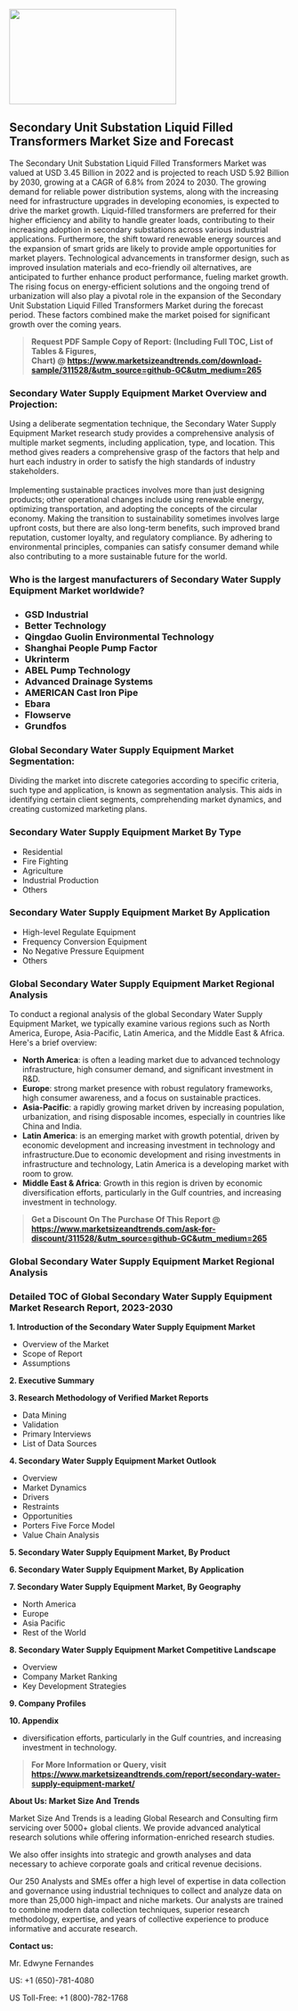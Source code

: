 <p><img class="alignnone size-medium wp-image-20088" src="https://ffe5etoiles.com/wp-content/uploads/2024/12/MST1-300x171.png" alt="" width="300" height="171" /></p><h2>Secondary Unit Substation Liquid Filled Transformers Market Size and Forecast</h2><p>The Secondary Unit Substation Liquid Filled Transformers Market was valued at USD 3.45 Billion in 2022 and is projected to reach USD 5.92 Billion by 2030, growing at a CAGR of 6.8% from 2024 to 2030. The growing demand for reliable power distribution systems, along with the increasing need for infrastructure upgrades in developing economies, is expected to drive the market growth. Liquid-filled transformers are preferred for their higher efficiency and ability to handle greater loads, contributing to their increasing adoption in secondary substations across various industrial applications. Furthermore, the shift toward renewable energy sources and the expansion of smart grids are likely to provide ample opportunities for market players. Technological advancements in transformer design, such as improved insulation materials and eco-friendly oil alternatives, are anticipated to further enhance product performance, fueling market growth. The rising focus on energy-efficient solutions and the ongoing trend of urbanization will also play a pivotal role in the expansion of the Secondary Unit Substation Liquid Filled Transformers Market during the forecast period. These factors combined make the market poised for significant growth over the coming years.</p></p><blockquote id="" class=""><strong>Request PDF Sample Copy of Report: (Including Full TOC, List of Tables &amp; Figures, Chart)&nbsp;@&nbsp;<strong><a href="https://www.marketsizeandtrends.com/download-sample/311528/&utm_source=github-GC&utm_medium=265" target="_blank">https://www.marketsizeandtrends.com/download-sample/311528/&utm_source=github-GC&utm_medium=265</a></strong></strong></blockquote><h3 id="" class="">Secondary Water Supply Equipment Market&nbsp;Overview and Projection:</h3><p id="" class="">Using a deliberate segmentation technique, the Secondary Water Supply Equipment Market research study provides a comprehensive analysis of multiple market segments, including application, type, and location. This method gives readers a comprehensive grasp of the factors that help and hurt each industry in order to satisfy the high standards of industry stakeholders. <br /> <br />Implementing sustainable practices involves more than just designing products; other operational changes include using renewable energy, optimizing transportation, and adopting the concepts of the circular economy. Making the transition to sustainability sometimes involves large upfront costs, but there are also long-term benefits, such improved brand reputation, customer loyalty, and regulatory compliance. By adhering to environmental principles, companies can satisfy consumer demand while also contributing to a more sustainable future for the world.</p><h3 id="" class="">Who is the largest manufacturers of&nbsp;Secondary Water Supply Equipment Market worldwide?</h3><h3 class=""><p><ul><li>GSD Industrial </li><li> Better Technology </li><li> Qingdao Guolin Environmental Technology </li><li> Shanghai People Pump Factor </li><li> Ukrinterm </li><li> ABEL Pump Technology </li><li> Advanced Drainage Systems </li><li> AMERICAN Cast Iron Pipe </li><li> Ebara </li><li> Flowserve </li><li> Grundfos</li></ul></p></h3><h3 id="" class="">Global&nbsp;Secondary Water Supply Equipment Market Segmentation:</h3><p id="" class="">Dividing the market into discrete categories according to specific criteria, such type and application, is known as segmentation analysis. This aids in identifying certain client segments, comprehending market dynamics, and creating customized marketing plans.</p><h3 id="" class="">Secondary Water Supply Equipment Market&nbsp;By Type</h3><p><p><ul><li>Residential</li><li> Fire Fighting</li><li> Agriculture</li><li> Industrial Production</li><li> Others</p></li></ul></p></p><h3 id="" class="">Secondary Water Supply Equipment Market&nbsp;By Application</h3><p class=""><p><ul><li>High-level Regulate Equipment</li><li> Frequency Conversion Equipment</li><li> No Negative Pressure Equipment</li><li> Others</li></ul></p></p><h3 id="" class="">Global Secondary Water Supply Equipment Market Regional Analysis</h3><p id="" class="">To conduct a regional analysis of the global Secondary Water Supply Equipment Market, we typically examine various regions such as North America, Europe, Asia-Pacific, Latin America, and the Middle East &amp; Africa. Here's a brief overview:</p><ul><li><strong>North America</strong>: is often a leading market due to advanced technology infrastructure, high consumer demand, and significant investment in R&amp;D.</li><li><strong>Europe</strong>: strong market presence with robust regulatory frameworks, high consumer awareness, and a focus on sustainable practices.</li><li><strong>Asia-Pacific</strong>: a rapidly growing market driven by increasing population, urbanization, and rising disposable incomes, especially in countries like China and India.</li><li><strong>Latin America</strong>: is an emerging market with growth potential, driven by economic development and increasing investment in technology and infrastructure.Due to economic development and rising investments in infrastructure and technology, Latin America is a developing market with room to grow.</li><li><strong>Middle East &amp; Africa</strong>: Growth in this region is driven by economic diversification efforts, particularly in the Gulf countries, and increasing investment in technology.</li></ul><blockquote id="" class=""><strong>Get a Discount On The Purchase Of This Report @ <strong><a href="https://www.marketsizeandtrends.com/ask-for-discount/311528/&utm_source=github-GC&utm_medium=265" target="_blank">https://www.marketsizeandtrends.com/ask-for-discount/311528/&utm_source=github-GC&utm_medium=265</a></strong></strong></blockquote><h3 id="" class="">Global Secondary Water Supply Equipment Market Regional Analysis</h3><h3 id="" class="">Detailed TOC of Global Secondary Water Supply Equipment Market Research Report, 2023-2030</h3><p id="" class=""><strong>1. Introduction of the Secondary Water Supply Equipment Market</strong></p><ul><li>Overview of the Market</li><li>Scope of Report</li><li>Assumptions</li></ul><p id="" class=""><strong>2. Executive Summary</strong></p><p id="" class=""><strong>3. Research Methodology of Verified Market Reports</strong></p><ul><li>Data Mining</li><li>Validation</li><li>Primary Interviews</li><li>List of Data Sources</li></ul><p id="" class=""><strong>4. Secondary Water Supply Equipment Market Outlook</strong></p><ul><li>Overview</li><li>Market Dynamics</li><li>Drivers</li><li>Restraints</li><li>Opportunities</li><li>Porters Five Force Model</li><li>Value Chain Analysis</li></ul><p id="" class=""><strong>5. Secondary Water Supply Equipment Market, By Product</strong></p><p id="" class=""><strong>6. Secondary Water Supply Equipment Market, By Application</strong></p><p id="" class=""><strong>7. Secondary Water Supply Equipment Market, By Geography</strong></p><ul><li>North America</li><li>Europe</li><li>Asia Pacific</li><li>Rest of the World</li></ul><p id="" class=""><strong>8. Secondary Water Supply Equipment Market Competitive Landscape</strong></p><ul><li>Overview</li><li>Company Market Ranking</li><li>Key Development Strategies</li></ul><p id="" class=""><strong>9. Company Profiles</strong></p><p id="" class=""><strong>10. Appendix</strong></p><ul><li>diversification efforts, particularly in the Gulf countries, and increasing investment in technology.</li></ul><blockquote id="" class=""><strong>For More Information or Query, visit <strong><strong><a href="https://www.marketsizeandtrends.com/report/secondary-water-supply-equipment-market/" target="_blank">https://www.marketsizeandtrends.com/report/secondary-water-supply-equipment-market/</a></strong></strong></strong></blockquote><p id="" class=""><strong>About Us: Market Size And Trends</strong></p><p id="" class="">Market Size And Trends is a leading Global Research and Consulting firm servicing over 5000+ global clients. We provide advanced analytical research solutions while offering information-enriched research studies.</p><p id="" class="">We also offer insights into strategic and growth analyses and data necessary to achieve corporate goals and critical revenue decisions.</p><p id="" class="">Our 250 Analysts and SMEs offer a high level of expertise in data collection and governance using industrial techniques to collect and analyze data on more than 25,000 high-impact and niche markets. Our analysts are trained to combine modern data collection techniques, superior research methodology, expertise, and years of collective experience to produce informative and accurate research.</p><p id="" class=""><strong>Contact us:</strong></p><p id="" class="">Mr. Edwyne Fernandes</p><p id="" class="">US: +1 (650)-781-4080</p><p id="" class="">US Toll-Free: +1 (800)-782-1768</p>
